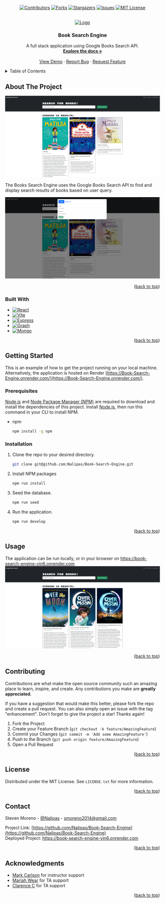 <!-- Improved compatibility of back to top link: See: https://github.com/othneildrew/Best-README-Template/pull/73 -->
<a name="readme-top"></a>
<div align="center">

[![Contributors][contributors-shield]][contributors-url]
[![Forks][forks-shield]][forks-url]
[![Stargazers][stars-shield]][stars-url]
[![Issues][issues-shield]][issues-url]
[![MIT License][license-shield]][license-url]

</div>


<!-- PROJECT LOGO -->
<br />
<div align="center">
  <a href="https://github.com/Nalipas/Book-Search-Engine">
    <img src="https://media.tenor.com/q1A3UVgCQC0AAAAi/pepega-reading.gif" alt="Logo" width="80" height="80">
  </a>

<h3 align="center">Book Search Engine</h3>

  <p align="center">
    A full stack application using Google Books Search API.
    <br />
    <a href="https://github.com/Nalipas/Book-Search-Engine"><strong>Explore the docs »</strong></a>
    <br />
    <br />
    <a href="https://github.com/Nalipas/Book-Search-Engine">View Demo</a>
    ·
    <a href="https://github.com/Nalipas/Book-Search-Engine/issues/new?labels=bug&template=bug-report---.md">Report Bug</a>
    ·
    <a href="https://github.com/Nalipas/Book-Search-Engine/issues/new?labels=enhancement&template=feature-request---.md">Request Feature</a>
  </p>
</div>



<!-- TABLE OF CONTENTS -->
<details>
  <summary>Table of Contents</summary>
  <ol>
    <li>
      <a href="#about-the-project">About The Project</a>
      <ul>
        <li><a href="#built-with">Built With</a></li>
      </ul>
    </li>
    <li>
      <a href="#getting-started">Getting Started</a>
      <ul>
        <li><a href="#prerequisites">Prerequisites</a></li>
        <li><a href="#installation">Installation</a></li>
      </ul>
    </li>
    <li><a href="#usage">Usage</a></li>
    <li><a href="#contributing">Contributing</a></li>
    <li><a href="#license">License</a></li>
    <li><a href="#contact">Contact</a></li>
    <li><a href="#acknowledgments">Acknowledgments</a></li>
  </ol>
</details>



<!-- ABOUT THE PROJECT -->
## About The Project

<img src="./public/GoogleBooksSearch1.png">

The Books Search Engine uses the Google Books Search API to find and display search results of books based on user query.

<img src="./public/GoogleBooksSearch2.png">

<p align="right">(<a href="#readme-top">back to top</a>)</p>



### Built With

* [![React][React.js]][React-url]
* [![Vite][Vite.js]][Vite-url]
* [![Express][Express.js]][Express-url]
* [![Graph][GraphQL]][GraphQL-url]
* [![Mongo][MongoDB]][MongoDB-url]


<p align="right">(<a href="#readme-top">back to top</a>)</p>



<!-- GETTING STARTED -->
## Getting Started

This is an example of how to get the project running on your local machine. Alternatively, the application is hosted on Render [https://Book-Search-Engine.onrender.com/](https://Book-Search-Engine.onrender.com/).

### Prerequisites

<a href="https://nodejs.org/en/download/package-manager">Node.js</a> and <a href="https://docs.npmjs.com/downloading-and-installing-node-js-and-npm">Node Package Manager (NPM)</a> are required to download and install the dependencies of this project. Install <a href="https://nodejs.org/en/download/package-manager">Node.js</a>, then run this command in your CLI to install NPM.
* npm
  ```sh
  npm install -g npm
  ```

### Installation

1. Clone the repo to your desired directory.
   ```sh
   git clone git@github.com:Nalipas/Book-Search-Engine.git
   ```
2. Install NPM packages
   ```sh
   npm run install
   ```
3. Seed the database.
    ```sh
    npm run seed
4. Run the application.
    ```sh
    npm run develop
<p align="right">(<a href="#readme-top">back to top</a>)</p>



<!-- USAGE EXAMPLES -->
## Usage

The application can be run locally, or in your browser on https://book-search-engine-yin6.onrender.com
<img src="./public/GoogleBooksSearch3.png">

<p align="right">(<a href="#readme-top">back to top</a>)</p>



<!-- CONTRIBUTING -->
## Contributing

Contributions are what make the open source community such an amazing place to learn, inspire, and create. Any contributions you make are **greatly appreciated**.

If you have a suggestion that would make this better, please fork the repo and create a pull request. You can also simply open an issue with the tag "enhancement".
Don't forget to give the project a star! Thanks again!

1. Fork the Project
2. Create your Feature Branch (`git checkout -b feature/AmazingFeature`)
3. Commit your Changes (`git commit -m 'Add some AmazingFeature'`)
4. Push to the Branch (`git push origin feature/AmazingFeature`)
5. Open a Pull Request

<p align="right">(<a href="#readme-top">back to top</a>)</p>



<!-- LICENSE -->
## License

Distributed under the MIT License. See `LICENSE.txt` for more information.

<p align="right">(<a href="#readme-top">back to top</a>)</p>



<!-- CONTACT -->
## Contact

Steven Moreno - [@Nalipas](https://github.com/Nalipas) - smoreno2014@gmail.com <br>

Project Link: [https://github.com/Nalipas/Book-Search-Engine](https://github.com/Nalipas/Book-Search-Engine)<br>
Deployed Project: https://book-search-engine-yin6.onrender.com

<p align="right">(<a href="#readme-top">back to top</a>)</p>



<!-- ACKNOWLEDGMENTS -->
## Acknowledgments

* [Mark Carlson](https://github.com/mark-carlson) for instructor support
* [Mariah Wear](https://github.com/mariahw4) for TA support
* [Clarence C]() for TA support

<p align="right">(<a href="#readme-top">back to top</a>)</p>



<!-- MARKDOWN LINKS & IMAGES -->
<!-- https://www.markdownguide.org/basic-syntax/#reference-style-links -->
[contributors-shield]: https://img.shields.io/github/contributors/Nalipas/Book-Search-Engine.svg?style=for-the-badge
[contributors-url]: https://github.com/Nalipas/Book-Search-Engine/graphs/contributors
[forks-shield]: https://img.shields.io/github/forks/Nalipas/Book-Search-Engine.svg?style=for-the-badge
[forks-url]: https://github.com/Nalipas/Book-Search-Engine/network/members
[stars-shield]: https://img.shields.io/github/stars/Nalipas/Book-Search-Engine.svg?style=for-the-badge
[stars-url]: https://github.com/Nalipas/Book-Search-Engine/stargazers
[issues-shield]: https://img.shields.io/github/issues/Nalipas/Book-Search-Engine.svg?style=for-the-badge
[issues-url]: https://github.com/Nalipas/Book-Search-Engine/issues
[license-shield]: https://img.shields.io/github/license/Nalipas/Book-Search-Engine.svg?style=for-the-badge
[license-url]: https://github.com/Nalipas/Book-Search-Engine/blob/master/LICENSE.txt
[product-screenshot]: images/screenshot.png

[React.js]: https://img.shields.io/badge/React-20232A?style=for-the-badge&logo=react&logoColor=61DAFB
[React-url]: https://reactjs.org/
[Vite.js]: https://img.shields.io/badge/Vite-646CFF?style=for-the-badge&logo=Vite&logoColor=white
[Vite-url]: https://vitejs.dev
[Express.js]: https://img.shields.io/badge/express-000000?style=for-the-badge&logo=express&logoColor=white
[Express-url]: https://expressjs.com
[GraphQL]: https://img.shields.io/badge/GraphQL-E434AA?style=for-the-badge&logo=graphql&logoColor=white
[GraphQL-url]: https://graphql.org/
[MongoDB]: https://img.shields.io/badge/-MongoDB-13aa52?style=for-the-badge&logo=mongodb&logoColor=white
[MongoDB-url]: https://www.mongodb.com
